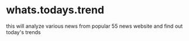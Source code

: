 # whats.todays.trend
this will analyze various news from popular 55 news website and find out today's trends
